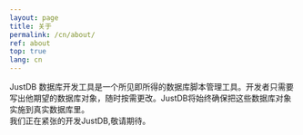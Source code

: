 ```yaml
---
layout: page
title: 关于
permalink: /cn/about/
ref: about
top: true
lang: cn
---
```

JustDB 数据库开发工具是一个所见即所得的数据库脚本管理工具。开发者只需要写出他期望的数据库对象，随时按需更改。JustDB将始终确保把这些数据库对象实施到真实数据库里。  
我们正在紧张的开发JustDB,敬请期待。
